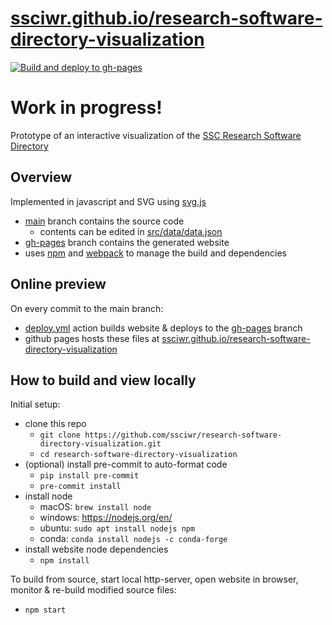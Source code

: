 # [ssciwr.github.io/research-software-directory-visualization](https://ssciwr.github.io/research-software-directory-visualization/)

[![Build and deploy to gh-pages](https://github.com/ssciwr/research-software-directory-visualization/actions/workflows/deploy.yml/badge.svg)](https://github.com/ssciwr/research-software-directory-visualization/actions/workflows/deploy.yml)

# Work in progress!

Prototype of an interactive visualization of the [SSC Research Software Directory](https://www.ssc.uni-heidelberg.de/en/research-software-directory)

## Overview

Implemented in javascript and SVG using [svg.js](https://svgjs.dev/)

- [main](https://github.com/ssciwr/research-software-directory-visualization/tree/main) branch contains the source code
  - contents can be edited in [src/data/data.json](src/data/data.json)
- [gh-pages](https://github.com/ssciwr/research-software-directory-visualization/tree/gh-pages) branch contains the generated website
- uses [npm](https://www.npmjs.com/) and [webpack](https://webpack.js.org/) to manage the build and dependencies

## Online preview

On every commit to the main branch:

- [deploy.yml](https://github.com/ssciwr/research-software-directory-visualization/actions/workflows/deploy.yml) action builds website & deploys to the [gh-pages](https://github.com/ssciwr/research-software-directory-visualization/tree/gh-pages) branch
- github pages hosts these files at [ssciwr.github.io/research-software-directory-visualization](https://ssciwr.github.io/research-software-directory-visualization/)

## How to build and view locally

Initial setup:

- clone this repo
  - `git clone https://github.com/ssciwr/research-software-directory-visualization.git`
  - `cd research-software-directory-visualization`
- (optional) install pre-commit to auto-format code
  - `pip install pre-commit`
  - `pre-commit install`
- install node
  - macOS: `brew install node`
  - windows: https://nodejs.org/en/
  - ubuntu: `sudo apt install nodejs npm`
  - conda: `conda install nodejs -c conda-forge`
- install website node dependencies
  - `npm install`

To build from source, start local http-server, open website in browser, monitor & re-build modified source files:

- `npm start`
